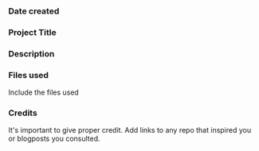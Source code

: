 ### Date created


### Project Title


### Description


### Files used
Include the files used

### Credits
It's important to give proper credit. Add links to any repo that inspired you or blogposts you consulted.

